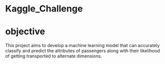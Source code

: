 # Kaggle_Challenge
# objective 
This project aims to develop a machine learning model that can accurately classify and predict the attributes of passengers along with their likelihood of getting transported to alternate dimensions.
